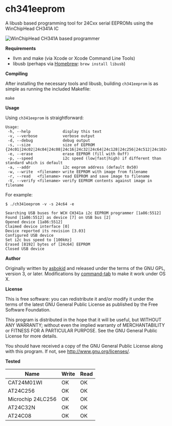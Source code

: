 ch341eeprom
===

A libusb based programming tool for 24Cxx serial EEPROMs using the WinChipHead CH341A IC

![WinChipHead CH341A based programmer](https://raw.github.com/commandtab/ch341eeprom/master/pics/programmer.jpg)

**Requirements**

* llvm and make (via Xcode or Xcode Command Line Tools)
* libusb (perhaps via [Homebrew](http://mxcl.github.io/homebrew/): `brew install libusb`)

**Compiling**

After installing the necessary tools and libusb, building `ch341eeprom` is as simple as running the included Makefile:

```
make
```

**Usage**

Using `ch341eeprom` is straightforward:

```
Usage:
 -h, --help              display this text
 -v, --verbose           verbose output
 -d, --debug             debug output
 -s, --size              size of EEPROM {24c01|24c02|24c04|24c08|24c16|24c32|24c64|24c128|24c256|24c512|24c1024}
 -e, --erase             erase EEPROM (fill with 0xff)
 -p, --speed             i2c speed (low|fast|high) if different than standard which is default
 -a, --addr              i2c eeprom address (default 0x50)
 -w, --write  <filename> write EEPROM with image from filename
 -r, --read   <filename> read EEPROM and save image to filename
 -V, --verify <filename> verify EEPROM contents against image in filename

```

For example:

```
$ ./ch341eeprom -v -s 24c64 -e

Searching USB buses for WCH CH341a i2c EEPROM programmer [1a86:5512]
Found [1a86:5512] as device [7] on USB bus [2]
Opened device [1a86:5512]
Claimed device interface [0]
Device reported its revision [3.03]
Configured USB device
Set i2c bus speed to [100kHz]
Erased [8192] bytes of [24c64] EEPROM
Closed USB device
```

**Author**

Originally written by [asbokid](http://sourceforge.net/projects/ch341eepromtool/) and released under the terms of the GNU GPL, version 3, or later. Modifications by [command-tab](https://github.com/command-tab) to make it work under OS X.

**License**

This is free software: you can redistribute it and/or modify it under the terms of
the latest GNU General Public License as published by the Free Software Foundation.

This program is distributed in the hope that it will be useful, but WITHOUT ANY WARRANTY;
without even the implied warranty of MERCHANTABILITY or FITNESS FOR A PARTICULAR PURPOSE.
See the GNU General Public License for more details.

You should have received a copy of the GNU General Public License along with this program.
If not, see <http://www.gnu.org/licenses/>.


**Tested**

| Name              | Write | Read |
|-------------------|-------|------|
| CAT24M01WI        |  OK   |  OK  |
| AT24C256          |  OK   |  OK  |
| Microchip 24LC256 |  OK   |  OK  |
| AT24C32N          |  OK   |  OK  |
| AT24C08           |  OK   |  OK  |

